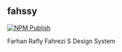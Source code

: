 ## fahssy

[![NPM Publish](https://github.com/raflyfahrezi/fahsssy/actions/workflows/npm_publish.yml/badge.svg)](https://github.com/raflyfahrezi/fahsssy/actions/workflows/npm_publish.yml)

Farhan Rafly Fahrezi S Design System
